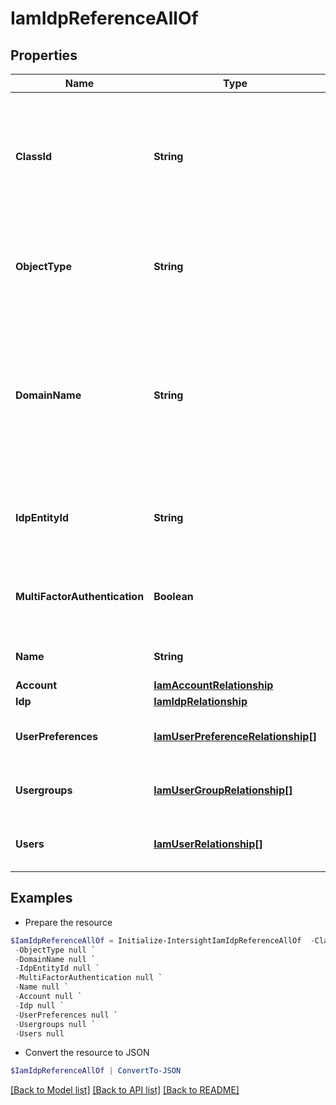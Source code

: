 # IamIdpReferenceAllOf
## Properties

Name | Type | Description | Notes
------------ | ------------- | ------------- | -------------
**ClassId** | **String** | The fully-qualified name of the instantiated, concrete type. This property is used as a discriminator to identify the type of the payload when marshaling and unmarshaling data. | [default to "iam.IdpReference"]
**ObjectType** | **String** | The fully-qualified name of the instantiated, concrete type. The value should be the same as the &#39;ClassId&#39; property. | [default to "iam.IdpReference"]
**DomainName** | **String** | The email domain name for this IdP of the user. When a user enters an email during login in the Intersight home page, the IdP is picked by matching this domain name with the email domain name for authentication. | [optional] [readonly] 
**IdpEntityId** | **String** | Entity ID of the IdP. In SAML, the entity ID uniquely identifies the IdP/Service Provider. | [optional] [readonly] 
**MultiFactorAuthentication** | **Boolean** | The flag represents if the second factor of authentication is required for Cisco IdP users. | [optional] [default to $false]
**Name** | **String** | Cisco IdP reference in an account. | [optional] [readonly] 
**Account** | [**IamAccountRelationship**](IamAccountRelationship.md) |  | [optional] 
**Idp** | [**IamIdpRelationship**](IamIdpRelationship.md) |  | [optional] 
**UserPreferences** | [**IamUserPreferenceRelationship[]**](IamUserPreferenceRelationship.md) | An array of relationships to iamUserPreference resources. | [optional] [readonly] 
**Usergroups** | [**IamUserGroupRelationship[]**](IamUserGroupRelationship.md) | An array of relationships to iamUserGroup resources. | [optional] 
**Users** | [**IamUserRelationship[]**](IamUserRelationship.md) | An array of relationships to iamUser resources. | [optional] 

## Examples

- Prepare the resource
```powershell
$IamIdpReferenceAllOf = Initialize-IntersightIamIdpReferenceAllOf  -ClassId null `
 -ObjectType null `
 -DomainName null `
 -IdpEntityId null `
 -MultiFactorAuthentication null `
 -Name null `
 -Account null `
 -Idp null `
 -UserPreferences null `
 -Usergroups null `
 -Users null
```

- Convert the resource to JSON
```powershell
$IamIdpReferenceAllOf | ConvertTo-JSON
```

[[Back to Model list]](../README.md#documentation-for-models) [[Back to API list]](../README.md#documentation-for-api-endpoints) [[Back to README]](../README.md)

